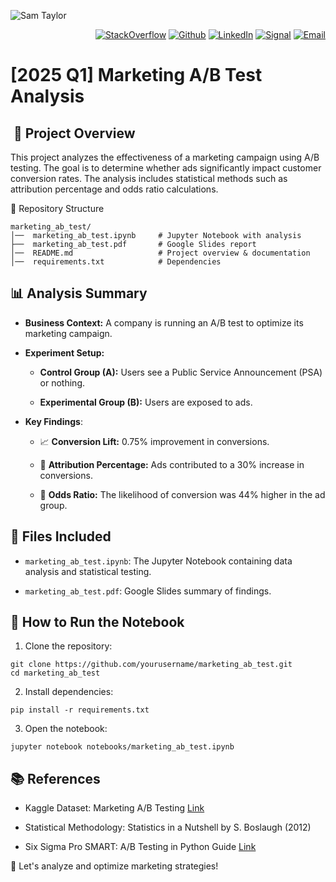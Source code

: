 ![Sam Taylor](https://user-images.githubusercontent.com/105542266/168467543-3057e37f-781f-445d-b953-88624c438755.png)

<p align="right"> <a 
href="https://stackoverflow.com/users/18680621/sam-taylor" target="_blank"><img alt="StackOverflow" 
src="https://stackoverflow-badge.vercel.app/?userID=18680621" /></a> <a 
href="https://github.com/SamTaylor92" target="_blank"><img alt="Github" 
src="https://img.shields.io/badge/GitHub-181717.svg?style=for-the-badge&logo=GitHub&logoColor=white" /></a> <a 
href="https://www.linkedin.com/in/samjamest" target="_blank"><img alt="LinkedIn" 
src="https://img.shields.io/badge/LinkedIn-0A66C2.svg?style=for-the-badge&logo=LinkedIn&logoColor=white" /></a> <a 
href="https://signal.group/#CjQKIO50NLkjJmSisbgDD4OhRj5lHG7X-SJTOl-Dn8Fkc4FpEhCYdnCVL1ok4DlVNntY3mGe" target="_blank"><img alt="Signal" src="https://img.shields.io/badge/Signal-3A76F0.svg?style=for-the-badge&logo=Signal&logoColor=white"/></a> <a 
href="mailto:samtaylor92@live.co.uk" target="_blank"><img alt="Email" src="https://img.shields.io/badge/Gmail-D14836?style=for-the-badge&logo=gmail&logoColor=white" /></a>
</p>
<p align="right">

<h1> [2025 Q1] Marketing A/B Test Analysis </h1>

<h2> 📌 Project Overview </h2>

This project analyzes the effectiveness of a marketing campaign using A/B testing. The goal is to determine whether ads significantly impact customer conversion rates. The analysis includes statistical methods such as attribution percentage and odds ratio calculations.

📂 Repository Structure

```
marketing_ab_test/
│──  marketing_ab_test.ipynb     # Jupyter Notebook with analysis      
├──  marketing_ab_test.pdf       # Google Slides report
│──  README.md                   # Project overview & documentation
│──  requirements.txt            # Dependencies
```

<h2> 📊 Analysis Summary </h2>

- **Business Context:** A company is running an A/B test to optimize its marketing campaign.

- **Experiment Setup:**

  - **Control Group (A):** Users see a Public Service Announcement (PSA) or nothing.

  - **Experimental Group (B):** Users are exposed to ads.

- **Key Findings**:

  - 📈 **Conversion Lift:** 0.75% improvement in conversions.

  - 🎯 **Attribution Percentage:** Ads contributed to a 30% increase in conversions.

  - 🔄 **Odds Ratio:** The likelihood of conversion was 44% higher in the ad group.

<h2> 📜 Files Included </h2>

- `marketing_ab_test.ipynb`: The Jupyter Notebook containing data analysis and statistical testing.

- `marketing_ab_test.pdf`: Google Slides summary of findings.

<h2> 📌 How to Run the Notebook </h2>

1. Clone the repository:
```
git clone https://github.com/yourusername/marketing_ab_test.git
cd marketing_ab_test
```

2. Install dependencies:
```
pip install -r requirements.txt
```

3. Open the notebook:
```
jupyter notebook notebooks/marketing_ab_test.ipynb
```

<h2> 📚 References </h2>

- Kaggle Dataset: Marketing A/B Testing [Link](https://www.kaggle.com/datasets/faviovaz/marketing-ab-testing/data)

- Statistical Methodology: Statistics in a Nutshell by S. Boslaugh (2012)

- Six Sigma Pro SMART: A/B Testing in Python Guide [Link](https://www.youtube.com/watch?v=AQC7b68H7LU)

🚀 Let's analyze and optimize marketing strategies!
